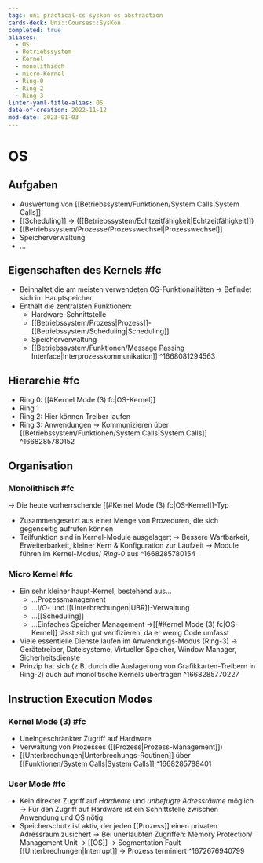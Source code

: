 ```yaml
---
tags: uni practical-cs syskon os abstraction
cards-deck: Uni::Courses::SysKon
completed: true
aliases:
  - OS
  - Betriebssystem
  - Kernel
  - monolithisch
  - micro-Kernel
  - Ring-0
  - Ring-2
  - Ring-3
linter-yaml-title-alias: OS
date-of-creation: 2022-11-12
mod-date: 2023-01-03
---
```


# OS

## Aufgaben
- Auswertung von [[Betriebssystem/Funktionen/System Calls|System Calls]]
- [[Scheduling]]
	→ ([[Betriebssystem/Echtzeitfähigkeit|Echtzeitfähigkeit]])
- [[Betriebssystem/Prozesse/Prozesswechsel|Prozesswechsel]]
- Speicherverwaltung
- …

## Eigenschaften des Kernels #fc
- Beinhaltet die am meisten verwendeten OS-Funktionalitäten
	→ Befindet sich im Hauptspeicher
- Enthält die zentralsten Funktionen:
	- Hardware-Schnittstelle
	- [[Betriebssystem/Prozess|Prozess]]-[[Betriebssystem/Scheduling|Scheduling]]
	- Speicherverwaltung
	- [[Betriebssystem/Funktionen/Message Passing Interface|Interprozesskommunikation]]
^1668081294563

## Hierarchie #fc
- Ring 0: [[#Kernel Mode (3) fc|OS-Kernel]]
- Ring 1
- Ring 2: Hier können Treiber laufen
- Ring 3: Anwendungen
	→ Kommunizieren über [[Betriebssystem/Funktionen/System Calls|System Calls]]
^1668285780152

## Organisation

### Monolithisch #fc
→ Die heute vorherrschende [[#Kernel Mode (3) fc|OS-Kernel]]-Typ
- Zusammengesetzt aus einer Menge von Prozeduren, die sich gegenseitig aufrufen können
- Teilfunktion sind in Kernel-Module ausgelagert
	→ Bessere Wartbarkeit, Erweiterbarkeit, kleiner Kern & Konfiguration zur Laufzeit
	→ Module führen im Kernel-Modus/ *Ring-0* aus
^1668285780154

### Micro Kernel #fc
- Ein sehr kleiner haupt-Kernel, bestehend aus…
	- …Prozessmanagement
	- …I/O- und [[Unterbrechungen|UBR]]-Verwaltung
	- …[[Scheduling]]
	- …Einfaches Speicher Management
→[[#Kernel Mode (3) fc|OS-Kernel]] lässt sich gut verifizieren, da er wenig Code umfasst
- Viele essentielle Dienste laufen im Anwendungs-Modus (Ring-3)
	→ Gerätetreiber, Dateisysteme, Virtueller Speicher, Window Manager, Sicherheitsdienste
- Prinzip hat sich (z.B. durch die Auslagerung von Grafikkarten-Treibern in Ring-2) auch auf monolitische Kernels übertragen
^1668285770227

## Instruction Execution Modes

### Kernel Mode (3) #fc
- Uneingeschränkter Zugriff auf Hardware
- Verwaltung von Prozesses ([[Prozess|Prozess-Management]])
- [[Unterbrechungen|Unterbrechungs-Routinen]] über [[Funktionen/System Calls|System Calls]]
^1668285788401

### User Mode #fc
- Kein direkter Zugriff auf *Hardware* und *unbefugte Adressräume* möglich
	→ Für den Zugriff auf Hardware ist ein Schnittstelle zwischen Anwendung und OS nötig
- Speicherschutz ist aktiv, der jeden [[Prozess]] einen privaten Adressraum zusichert
	→ Bei unerlaubten Zugriffen:
	Memory Protection/ Management Unit $\to$ [[OS]] $\to$ Segmentation Fault [[Unterbrechungen|Interrupt]] $\to$ Prozess terminiert
^1672676940799
